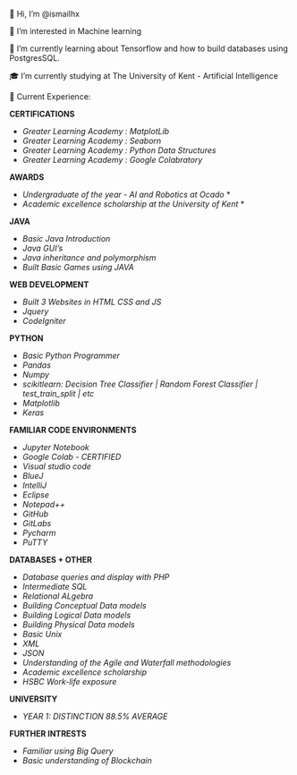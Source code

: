 👋 Hi, I’m @ismailhx

👀 I’m interested in Machine learning 

🌱 I’m currently learning about Tensorflow and how to build databases using PostgresSQL.

🎓 I’m currently studying at The University of Kent - Artificial Intelligence

📝 Current Experience:

**CERTIFICATIONS**
* *Greater Learning Academy : MatplotLib*
* *Greater Learning Academy : Seaborn*
* *Greater Learning Academy : Python Data Structures*
* *Greater Learning Academy : Google Colabratory*

**AWARDS**
* *Undergraduate of the year - AI and Robotics at Ocado* *
* *Academic excellence scholarship at the University of Kent* *

**JAVA**
* *Basic Java Introduction*
* *Java GUI’s*
* *Java inheritance and polymorphism*
* *Built Basic Games using JAVA* 


**WEB DEVELOPMENT**
* *Built 3 Websites in HTML CSS and JS* 
* *Jquery*
* *CodeIgniter*


**PYTHON**
* *Basic Python Programmer* 
* *Pandas*
* *Numpy*
* *scikitlearn:
Decision Tree Classifier |
Random Forest Classifier |
test_train_split |
etc*
* *Matplotlib*
* *Keras*


**FAMILIAR CODE ENVIRONMENTS**
* *Jupyter Notebook*
* *Google Colab - CERTIFIED*
* *Visual studio code*
* *BlueJ*
* *IntelliJ*
* *Eclipse*
* *Notepad++*
* *GitHub*
* *GitLabs*
* *Pycharm*
* *PuTTY*


**DATABASES + OTHER**
* *Database queries and display with PHP*
* *Intermediate SQL*
* *Relational ALgebra*
* *Building Conceptual Data models*
* *Building Logical Data models*
* *Building Physical Data models*
* *Basic Unix*
* *XML*
*  *JSON*
*  *Understanding of the Agile and Waterfall methodologies* 
* *Academic excellence scholarship*
* *HSBC Work-life exposure* 


**UNIVERSITY**
* *YEAR 1: DISTINCTION 88.5% AVERAGE*


**FURTHER INTRESTS**
* *Familiar using Big Query*
* *Basic understanding of Blockchain*


<!---
ismailhx/ismailhx is a ✨ special ✨ repository because its `README.md` (this file) appears on your GitHub profile.
You can click the Preview link to take a look at your changes.
--->
